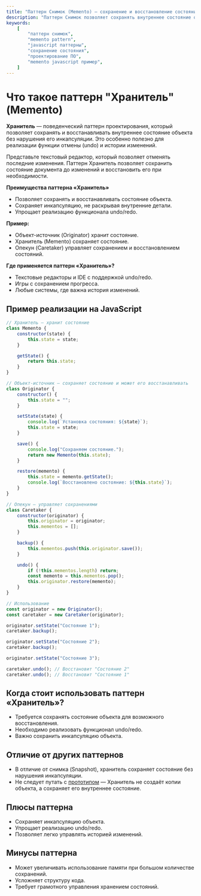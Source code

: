 ```yaml
---
title: "Паттерн Снимок (Memento) — сохранение и восстановление состояния на JavaScript"
description: "Паттерн Снимок позволяет сохранять внутреннее состояние объекта и восстанавливать его позже. Примеры и объяснения на JavaScript."
keywords:
    [
        "паттерн снимок",
        "memento pattern",
        "javascript паттерны",
        "сохранение состояния",
        "проектирование ПО",
        "memento javascript пример",
    ]
---
```


# Что такое паттерн **"Хранитель"** (Memento)

**Хранитель** — поведенческий паттерн проектирования, который позволяет сохранять и восстанавливать внутреннее состояние объекта без нарушения его инкапсуляции. Это особенно полезно для реализации функции отмены (undo) и истории изменений.

Представьте текстовый редактор, который позволяет отменять последние изменения. Паттерн Хранитель позволяет сохранить состояние документа до изменений и восстановить его при необходимости.

**Преимущества паттерна «Хранитель»**

- Позволяет сохранять и восстанавливать состояние объекта.
- Сохраняет инкапсуляцию, не раскрывая внутренние детали.
- Упрощает реализацию функционала undo/redo.

**Пример:**

- Объект-источник (Originator) хранит состояние.
- Хранитель (Memento) сохраняет состояние.
- Опекун (Caretaker) управляет сохранением и восстановлением состояний.

**Где применяется паттерн «Хранитель»?**

- Текстовые редакторы и IDE с поддержкой undo/redo.
- Игры с сохранением прогресса.
- Любые системы, где важна история изменений.

## Пример реализации на JavaScript

```javascript
// Хранитель — хранит состояние
class Memento {
    constructor(state) {
        this.state = state;
    }

    getState() {
        return this.state;
    }
}

// Объект-источник — сохраняет состояние и может его восстанавливать
class Originator {
    constructor() {
        this.state = "";
    }

    setState(state) {
        console.log(`Установка состояния: ${state}`);
        this.state = state;
    }

    save() {
        console.log("Сохраняем состояние.");
        return new Memento(this.state);
    }

    restore(memento) {
        this.state = memento.getState();
        console.log(`Восстановлено состояние: ${this.state}`);
    }
}

// Опекун — управляет сохранениями
class Caretaker {
    constructor(originator) {
        this.originator = originator;
        this.mementos = [];
    }

    backup() {
        this.mementos.push(this.originator.save());
    }

    undo() {
        if (!this.mementos.length) return;
        const memento = this.mementos.pop();
        this.originator.restore(memento);
    }
}

// Использование
const originator = new Originator();
const caretaker = new Caretaker(originator);

originator.setState("Состояние 1");
caretaker.backup();

originator.setState("Состояние 2");
caretaker.backup();

originator.setState("Состояние 3");

caretaker.undo(); // Восстановит "Состояние 2"
caretaker.undo(); // Восстановит "Состояние 1"
```

## Когда стоит использовать паттерн «Хранитель»?

- Требуется сохранять состояние объекта для возможного восстановления.
- Необходимо реализовать функционал undo/redo.
- Важно сохранить инкапсуляцию объекта.

## Отличие от других паттернов

- В отличие от снимка (Snapshot), хранитель сохраняет состояние без нарушения инкапсуляции.
- Не следует путать с [прототипом]({{prototype}}) — Хранитель не создаёт копии объекта, а сохраняет его внутреннее состояние.

## Плюсы паттерна

- Сохраняет инкапсуляцию объекта.
- Упрощает реализацию undo/redo.
- Позволяет легко управлять историей изменений.

## Минусы паттерна

- Может увеличивать использование памяти при большом количестве сохранений.
- Усложняет структуру кода.
- Требует грамотного управления хранением состояний.
